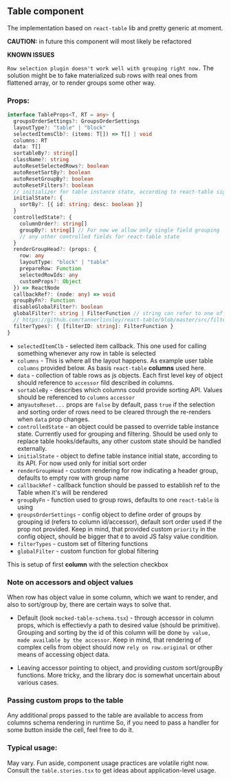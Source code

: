 ## Table component

The implementation based on `react-table` lib and pretty generic at moment.

**CAUTION:** in future this component will most likely be refactored

**KNOWN ISSUES**

`Row selection plugin doesn't work well with grouping right now.`
The solution might be to fake materialized sub rows with real ones
from flattened array, or to render groups some other way.

### Props:

```typescript
interface TableProps<T, RT = any> {
  groupsOrderSettings?: GroupsOrderSettings
  layoutType?: "table" | "block"
  selectedItemsClb?: (items: T[]) => T[] | void
  columns: RT
  data: T[]
  sortableBy?: string[]
  className?: string
  autoResetSelectedRows?: boolean
  autoResetSortBy?: boolean
  autoResetGroupBy?: boolean
  autoResetFilters?: boolean
  // initializer for table instance state, according to react-table signature
  initialState?: {
    sortBy?: [{ id: string; desc: boolean }]
  }
  controlledState?: {
    columnOrder?: string[]
    groupBy?: string[] // For now we allow only single field grouping
    // any other controlled fields for react-table state
  }
  renderGroupHead?: (props: {
    row: any
    layoutType: "block" | "table"
    prepareRow: Function
    selectedRowIds: any
    customProps?: Object
  }) => ReactNode
  callbackRef?: (node: any) => void
  groupByFn?: Function
  disableGlobalFilter?: boolean
  globalFilter?: string | FilterFunction // string can refer to one of filterTypes
  // https://github.com/tannerlinsley/react-table/blob/master/src/filterTypes.js
  filterTypes?: { [filterID: string]: FilterFunction }
}
```

- `selectedItemClb` - selected item callback. This one used for calling something whenever any row in table is selected
- `columns` - This is where all the layout happens. As example user table `columns` provided below. As basis `react-table` **columns** used here.
- `data` - collection of table rows as js objects. Each first level key of object should reference to `accessor` fild described in columns.
- `sortableBy` - describes which columns could provide sorting API. Values should be referenced to `columns` `accessor`
- any`autoReset...` props are `false` by default, pass `true` if the selection
  and sorting order of rows need to be cleared through the re-renders when `data` prop changes.
- `controlledState` - an object could be passed to override table instance state. Currently used
  for grouping and filtering. Should be used only to replace table hooks/defaults, any other custom state should be handled externally.
- `initialState` - object to define table instance initial state, according to its API. For now used
  only for initial sort order
- `renderGroupHead` - custom rendering for row indicating a header group, defaults to empty row with group name
- `callbackRef` - callback function should be passed to establish ref to the Table when it's will be rendered
- `groupByFn` - function used to group rows, defaults to one `react-table` is using
- `groupsOrderSettings` - config object to define order of groups by grouping id (refers to column id/accessor),
  default sort order used if the prop not provided. Keep in mind, that provided custom `priority` in the config
  object, should be bigger that `0` to avoid JS falsy value condition.
- `filterTypes` - custom set of filtering functions
- `globalFilter` - custom function for global filtering

This is setup of first **column** with the selection checkbox

### Note on accessors and object values

When row has object value in some column, which we want to render, and also to sort/group by,
there are certain ways to solve that.

- Default (look `mocked-table-schema.tsx`) - through accessor in column props, which is effectievly
  a path to desired value (should be primitive). Grouping and sorting by the id of this column will
  be done `by value, made available by the accessor`. Keep in mind, that rendering of complex cells
  from object should now `rely on row.original` or other means of accessing object data.

- Leaving accessor pointing to object, and providing custom sort/groupBy functions. More tricky,
  and the library doc is somewhat uncertain about various cases.

### Passing custom props to the table

Any additional props passed to the table are available to access from columns schema rendering in runtime
So, if you need to pass a handler for some button inside the cell, feel free to do it.

### Typical usage:

May vary. Fun aside, component usage practices are volatile right now.
Consult the `table.stories.tsx` to get ideas about application-level usage.

